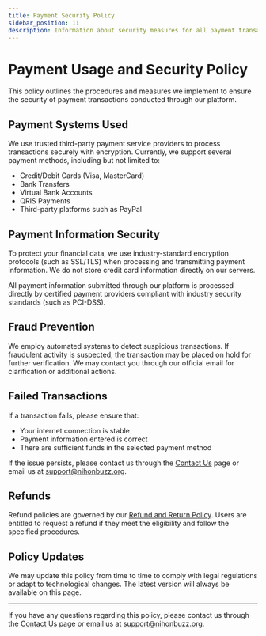 ```yaml
---
title: Payment Security Policy
sidebar_position: 11
description: Information about security measures for all payment transactions.
---
```


# Payment Usage and Security Policy

This policy outlines the procedures and measures we implement to ensure the security of payment transactions conducted through our platform.

## Payment Systems Used

We use trusted third-party payment service providers to process transactions securely with encryption. Currently, we support several payment methods, including but not limited to:

- Credit/Debit Cards (Visa, MasterCard)
- Bank Transfers
- Virtual Bank Accounts
- QRIS Payments
- Third-party platforms such as PayPal

## Payment Information Security

To protect your financial data, we use industry-standard encryption protocols (such as SSL/TLS) when processing and transmitting payment information. We do not store credit card information directly on our servers.

All payment information submitted through our platform is processed directly by certified payment providers compliant with industry security standards (such as PCI-DSS).

## Fraud Prevention

We employ automated systems to detect suspicious transactions. If fraudulent activity is suspected, the transaction may be placed on hold for further verification. We may contact you through our official email for clarification or additional actions.

## Failed Transactions

If a transaction fails, please ensure that:

- Your internet connection is stable
- Payment information entered is correct
- There are sufficient funds in the selected payment method

If the issue persists, please contact us through the [Contact Us](/hubungi-kami) page or email us at [support@nihonbuzz.org](mailto:support@nihonbuzz.org).

## Refunds

Refund policies are governed by our [Refund and Return Policy](/legal/refund-return-policy). Users are entitled to request a refund if they meet the eligibility and follow the specified procedures.

## Policy Updates

We may update this policy from time to time to comply with legal regulations or adapt to technological changes. The latest version will always be available on this page.

---

If you have any questions regarding this policy, please contact us through the [Contact Us](/hubungi-kami) page or email us at [support@nihonbuzz.org](mailto:support@nihonbuzz.org).
